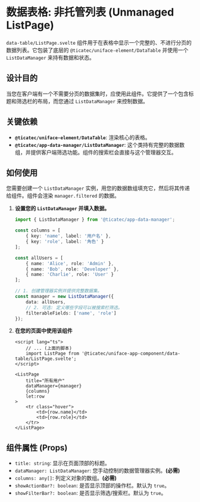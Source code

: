# 数据表格: 非托管列表 (Unmanaged ListPage)

`data-table/ListPage.svelte` 组件用于在表格中显示一个完整的、不进行分页的数据列表。它包装了底层的 `@ticatec/uniface-element/DataTable` 并使用一个 `ListDataManager` 来持有数据和状态。

## 设计目的

当您在客户端有一个不需要分页的数据集时，应使用此组件。它提供了一个包含标题和筛选栏的布局，而您通过 `ListDataManager` 来控制数据。

## 关键依赖

-   **`@ticatec/uniface-element/DataTable`**: 渲染核心的表格。
-   **`@ticatec/app-data-manager/ListDataManager`**: 这个类持有完整的数据数组，并提供客户端筛选功能。组件的搜索栏会直接与这个管理器交互。

## 如何使用

您需要创建一个 `ListDataManager` 实例，用您的数据数组填充它，然后将其传递给组件。组件会渲染 `manager.filtered` 的数据。

1.  **设置您的 `ListDataManager` 并填入数据。**

    ```ts
    import { ListDataManager } from '@ticatec/app-data-manager';

    const columns = [
        { key: 'name', label: '用户名' },
        { key: 'role', label: '角色' }
    ];

    const allUsers = [
        { name: 'Alice', role: 'Admin' },
        { name: 'Bob', role: 'Developer' },
        { name: 'Charlie', role: 'User' }
    ];

    // 1. 创建管理器实例并提供完整数据集。
    const manager = new ListDataManager({
        data: allUsers,
        // 2. 可选: 定义哪些字段可以被搜索栏筛选。
        filterableFields: ['name', 'role']
    });
    ```

2.  **在您的页面中使用该组件**

    ```svelte
    <script lang="ts">
        // ... (上面的脚本)
        import ListPage from '@ticatec/uniface-app-component/data-table/ListPage.svelte';
    </script>

    <ListPage
        title="所有用户"
        dataManager={manager}
        {columns}
        let:row
    >
        <tr class="hover">
            <td>{row.name}</td>
            <td>{row.role}</td>
        </tr>
    </ListPage>
    ```

## 组件属性 (Props)

-   `title: string`: 显示在页面顶部的标题。
-   `dataManager: ListDataManager`: 您手动控制的数据管理器实例。**(必需)**
-   `columns: any[]`: 列定义对象的数组。**(必需)**
-   `showActionBar?: boolean`: 是否显示顶部的操作栏。默认为 `true`。
-   `showFilterBar?: boolean`: 是否显示筛选/搜索栏。默认为 `true`。